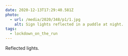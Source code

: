 ```yaml
---
date: 2020-12-13T17:29:40.581Z
photo:
  - url: /media/2020/348/p1/1.jpg
    alt: Sign lights reflected in a puddle at night.
tags:
  - lockdown_on_the_run
---
```


Reflected lights.
